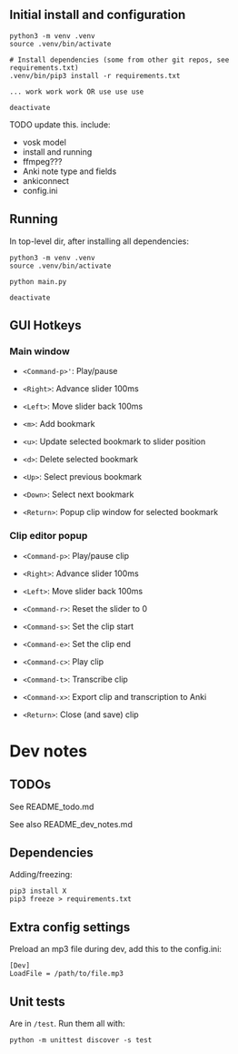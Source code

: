 ## Initial install and configuration

```
python3 -m venv .venv
source .venv/bin/activate

# Install dependencies (some from other git repos, see requirements.txt)
.venv/bin/pip3 install -r requirements.txt

... work work work OR use use use

deactivate
```

TODO update this.  include:

* vosk model
* install and running
* ffmpeg???
* Anki note type and fields
* ankiconnect
* config.ini


## Running


In top-level dir, after installing all dependencies:

```
python3 -m venv .venv
source .venv/bin/activate

python main.py

deactivate
```

## GUI Hotkeys

### Main window

* `<Command-p>'`: Play/pause
* `<Right>`: Advance slider 100ms
* `<Left>`: Move slider back 100ms

* `<m>`: Add bookmark
* `<u>`: Update selected bookmark to slider position
* `<d>`: Delete selected bookmark
* `<Up>`: Select previous bookmark
* `<Down>`: Select next bookmark

* `<Return>`: Popup clip window for selected bookmark

### Clip editor popup

* `<Command-p>`: Play/pause clip
* `<Right>`: Advance slider 100ms
* `<Left>`: Move slider back 100ms
* `<Command-r>`: Reset the slider to 0

* `<Command-s>`: Set the clip start
* `<Command-e>`: Set the clip end
* `<Command-c>`: Play clip
* `<Command-t>`: Transcribe clip

* `<Command-x>`: Export clip and transcription to Anki
* `<Return>`: Close (and save) clip


# Dev notes

## TODOs

See README_todo.md

See also README_dev_notes.md

## Dependencies

Adding/freezing:

```
pip3 install X
pip3 freeze > requirements.txt
```

## Extra config settings

Preload an mp3 file during dev, add this to the config.ini:

```
[Dev]
LoadFile = /path/to/file.mp3
```

## Unit tests

Are in `/test`.  Run them all with:

```
python -m unittest discover -s test
```